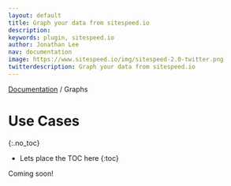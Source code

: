 ```yaml
---
layout: default
title: Graph your data from sitespeed.io
description:
keywords: plugin, sitespeed.io
author: Jonathan Lee
nav: documentation
image: https://www.sitespeed.io/img/sitespeed-2.0-twitter.png
twitterdescription: Graph your data from sitespeed.io
---
```

[Documentation]({{site.baseurl}}/documentation/sitespeed.io/) / Graphs

# Use Cases
{:.no_toc}

* Lets place the TOC here
{:toc}

Coming soon!
